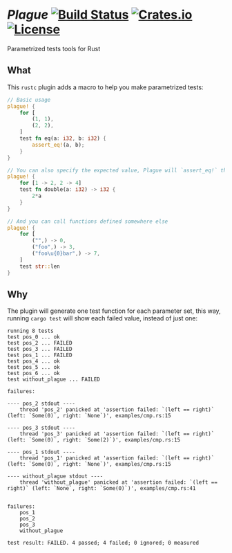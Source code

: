 # *Plague* [![Build Status][travis-svg]][travis] [![Crates.io][crate-svg]][crate] [![License][license-svg]][license]
Parametrized tests tools for Rust

## What
This `rustc` plugin adds a macro to help you make parametrized tests:

```rust
// Basic usage
plague! {
    for [
        (1, 1),
        (2, 2),
    ]
    test fn eq(a: i32, b: i32) {
        assert_eq!(a, b);
    }
}

// You can also specify the expected value, Plague will `assert_eq!` the result for you
plague! {
    for [1 -> 2, 2 -> 4]
    test fn double(a: i32) -> i32 {
        2*a
    }
}

// And you can call functions defined somewhere else
plague! {
    for [
        ("",) -> 0,
        ("foo",) -> 3,
        ("foo\u{0}bar",) -> 7,
    ]
    test str::len
}
```

## Why
The plugin will generate one test function for each parameter set, this way,
running `cargo test` will show each failed value, instead of just one:
```
running 8 tests
test pos_0 ... ok
test pos_2 ... FAILED
test pos_3 ... FAILED
test pos_1 ... FAILED
test pos_4 ... ok
test pos_5 ... ok
test pos_6 ... ok
test without_plague ... FAILED

failures:

---- pos_2 stdout ----
	thread 'pos_2' panicked at 'assertion failed: `(left == right)` (left: `Some(0)`, right: `None`)', examples/cmp.rs:15

---- pos_3 stdout ----
	thread 'pos_3' panicked at 'assertion failed: `(left == right)` (left: `Some(0)`, right: `Some(2)`)', examples/cmp.rs:15

---- pos_1 stdout ----
	thread 'pos_1' panicked at 'assertion failed: `(left == right)` (left: `Some(0)`, right: `None`)', examples/cmp.rs:15

---- without_plague stdout ----
	thread 'without_plague' panicked at 'assertion failed: `(left == right)` (left: `None`, right: `Some(0)`)', examples/cmp.rs:41


failures:
    pos_1
    pos_2
    pos_3
    without_plague

test result: FAILED. 4 passed; 4 failed; 0 ignored; 0 measured
```

[crate-svg]: https://img.shields.io/crates/v/plague.svg
[crate]: https://crates.io/crates/plague/
[license-svg]: https://img.shields.io/crates/l/plague.svg
[license]: https://github.com/mcarton/rust-plague/blob/master/LICENSE
[travis-svg]: https://travis-ci.org/mcarton/rust-plague.svg
[travis]: https://travis-ci.org/mcarton/rust-plague/
